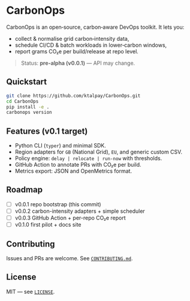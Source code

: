 # CarbonOps

CarbonOps is an open‑source, carbon‑aware DevOps toolkit. It lets you:
- collect & normalise grid carbon‑intensity data,
- schedule CI/CD & batch workloads in lower‑carbon windows,
- report grams CO₂e per build/release at repo level.

> Status: **pre‑alpha (v0.0.1)** — API may change.

## Quickstart

```bash
git clone https://github.com/ktalpay/CarbonOps.git
cd CarbonOps
pip install -e .
carbonops version
```

## Features (v0.1 target)
- Python CLI (`typer`) and minimal SDK.
- Region adapters for `GB` (National Grid), `EU`, and generic custom CSV.
- Policy engine: `delay | relocate | run-now` with thresholds.
- GitHub Action to annotate PRs with CO₂e per build.
- Metrics export: JSON and OpenMetrics format.

## Roadmap
- [ ] v0.0.1 repo bootstrap (this commit)
- [ ] v0.0.2 carbon-intensity adapters + simple scheduler
- [ ] v0.0.3 GitHub Action + per-repo CO₂e report
- [ ] v0.1.0 first pilot + docs site

## Contributing
Issues and PRs are welcome. See [`CONTRIBUTING.md`](CONTRIBUTING.md).

## License
MIT — see [`LICENSE`](LICENSE).
